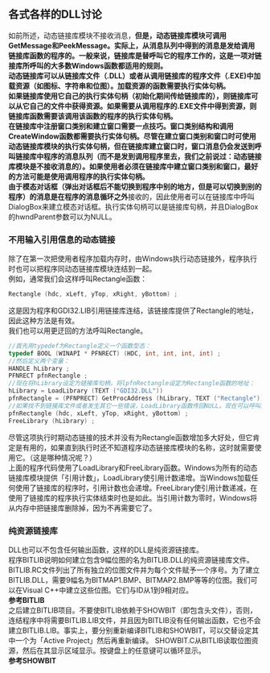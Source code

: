 ## 各式各样的DLL讨论
如前所述，动态链接库模块不接收消息，**但是，动态链接库模块可调用GetMessage和PeekMessage。**实际上，从消息队列中得到的消息是发给调用链接库函数的程序的。一般来说，链接库是替呼叫它的程序工作的，这是一项对链接库所呼叫的大多数Windows函数都适用的规则。   
动态链接库可以从链接库文件（.DLL）或者从调用链接库的程序文件（.EXE)中加载资源（如图标、字符串和位图）。加载资源的函数需要执行实体句柄。   
如果链接库使用它自己的执行实体句柄（初始化期间传给链接库的），则链接库可以从它自己的文件中获得资源。如果需要从调用程序的.EXE文件中得到资源，则链接库函数需要该调用该函数的程序的执行实体句柄。       
在链接库中注册窗口类别和建立窗口需要一点技巧。窗口类别结构和调用CreateWindow函数都需要执行实体句柄。尽管在建立窗口类别和窗口时可使用动态链接库模块的执行实体句柄，但在链接库建立窗口时，窗口消息仍会发送到呼叫链接库中程序的消息队列（而不是发到调用程序里去，我们之前说过：动态链接库模块是不接收消息的）。如果使用者必须在链接库中建立窗口类别和窗口，最好的方法可能是使用调用程序的执行实体句柄。       
由于**模态对话框（弹出对话框后不能切换到程序中别的地方，但是可以切换到别的程序）**的消息是在**程序的消息循环之外**接收的，因此使用者可以在链接库中呼叫DialogBox来建立模态对话框。执行实体句柄可以是链接库句柄，并且DialogBox的hwndParent参数可以为NULL。   
### 不用输入引用信息的动态链接
除了在第一次把使用者程序加载内存时，由Windows执行动态链接外，程序执行时也可以把程序同动态链接库模块连结到一起。   
例如，通常我们会这样呼叫Rectangle函数：   
```c
Rectangle (hdc, xLeft, yTop, xRight, yBottom) ;   
```   
这是因为程序和GDI32.LIB引用链接库连结，该链接库提供了Rectangle的地址，因此这种方法是有效。    
我们也可以用更迂回的方法呼叫Rectangle。    
```c
//首先用typedef为Rectangle定义一个函数型态：     
typedef BOOL (WINAPI * PFNRECT) (HDC, int, int, int, int) ;     
//然后定义两个变量：   
HANDLE hLibrary ;   
PFNRECT pfnRectangle ;    
//现在将hLibrary设定为链接库句柄，将lpfnRectangle设定为Rectangle函数的地址：     
hLibrary = LoadLibrary (TEXT ("GDI32.DLL"))     
pfnRectangle = (PFNPRECT) GetProcAddress (hLibrary, TEXT ("Rectangle"))      
//如果找不到链接库文件或者发生其它一些错误，LoadLibrary函数传回NULL。现在可以呼叫函数然后释放链接库：     
pfnRectangle (hdc, xLeft, yTop, xRight, yBottom) ;    
FreeLibrary (hLibrary) ;     
```   
尽管这项执行时期动态链接的技术并没有为Rectangle函数增加多大好处，但它肯定是有用的，如果直到执行时还不知道程序动态链接库模块的名称，这时就需要使用它。（这是哪种情况呢？）     
上面的程序代码使用了LoadLibrary和FreeLibrary函数。Windows为所有的动态链接库模块提供「引用计数」，LoadLibrary使引用计数递增。当Windows加载任何使用了链接库的程序时，引用计数也会递增。FreeLibrary使引用计数递减，在使用了链接库的程序执行实体结束时也是如此。当引用计数为零时，Windows将从内存中把链接库删除掉，因为不再需要它了。     
### 纯资源链接库
DLL也可以不包含任何输出函数，这样的DLL是纯资源链接库。   
程序BITLIB说明如何建立包含9幅位图的名为BITLIB.DLL的纯资源链接库文件。BITLIB.RC文件列出了所有独立的位图文件并为每个文件赋予一个序号。为了建立BITLIB.DLL，需要9幅名为BITMAP1.BMP、BITMAP2.BMP等等的位图。我们可以在Visual C++中建立这些位图。它们与ID从1到9相对应。   
**参考BITLIB**    
之后建立BITLIB项目。不要使BITLIB依赖于SHOWBIT（即包含头文件），否则，连结程序中将需要BITLIB.LIB文件，并且因为BITLIB没有任何输出函数，它也不会建立BITLIB.LIB。事实上，要分别重新编译BITLIB和SHOWBIT，可以交替设定其中一个为「Active Project」然后再重新编译。
SHOWBIT.C从BITLIB读取位图资源，然后在其显示区域显示。按键盘上的任意键可以循环显示。      
**参考SHOWBIT**